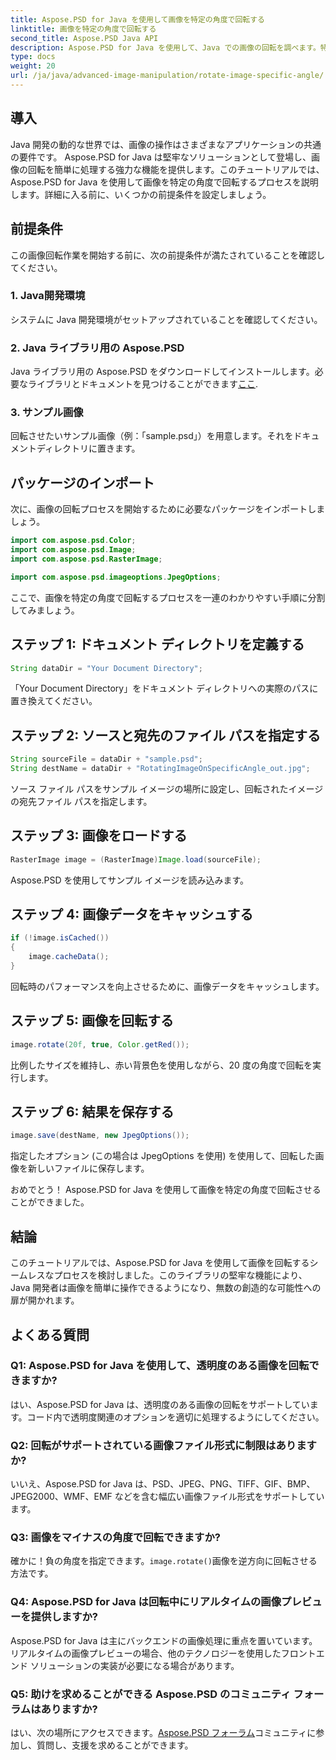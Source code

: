 ```yaml
---
title: Aspose.PSD for Java を使用して画像を特定の角度で回転する
linktitle: 画像を特定の角度で回転する
second_title: Aspose.PSD Java API
description: Aspose.PSD for Java を使用して、Java での画像の回転を調べます。特定の角度で画像を簡単に回転できます。
type: docs
weight: 20
url: /ja/java/advanced-image-manipulation/rotate-image-specific-angle/
---
```

## 導入

Java 開発の動的な世界では、画像の操作はさまざまなアプリケーションの共通の要件です。 Aspose.PSD for Java は堅牢なソリューションとして登場し、画像の回転を簡単に処理する強力な機能を提供します。このチュートリアルでは、Aspose.PSD for Java を使用して画像を特定の角度で回転するプロセスを説明します。詳細に入る前に、いくつかの前提条件を設定しましょう。

## 前提条件

この画像回転作業を開始する前に、次の前提条件が満たされていることを確認してください。

### 1. Java開発環境
システムに Java 開発環境がセットアップされていることを確認してください。

### 2. Java ライブラリ用の Aspose.PSD
 Java ライブラリ用の Aspose.PSD をダウンロードしてインストールします。必要なライブラリとドキュメントを見つけることができます[ここ](https://reference.aspose.com/psd/java/).

### 3. サンプル画像
回転させたいサンプル画像（例：「sample.psd」）を用意します。それをドキュメントディレクトリに置きます。

## パッケージのインポート

次に、画像の回転プロセスを開始するために必要なパッケージをインポートしましょう。

```java
import com.aspose.psd.Color;
import com.aspose.psd.Image;
import com.aspose.psd.RasterImage;

import com.aspose.psd.imageoptions.JpegOptions;
```

ここで、画像を特定の角度で回転するプロセスを一連のわかりやすい手順に分割してみましょう。

## ステップ 1: ドキュメント ディレクトリを定義する

```java
String dataDir = "Your Document Directory";
```

「Your Document Directory」をドキュメント ディレクトリへの実際のパスに置き換えてください。

## ステップ 2: ソースと宛先のファイル パスを指定する

```java
String sourceFile = dataDir + "sample.psd";
String destName = dataDir + "RotatingImageOnSpecificAngle_out.jpg";
```

ソース ファイル パスをサンプル イメージの場所に設定し、回転されたイメージの宛先ファイル パスを指定します。

## ステップ 3: 画像をロードする

```java
RasterImage image = (RasterImage)Image.load(sourceFile);
```

Aspose.PSD を使用してサンプル イメージを読み込みます。

## ステップ 4: 画像データをキャッシュする

```java
if (!image.isCached())
{
    image.cacheData();
}
```

回転時のパフォーマンスを向上させるために、画像データをキャッシュします。

## ステップ 5: 画像を回転する

```java
image.rotate(20f, true, Color.getRed());
```

比例したサイズを維持し、赤い背景色を使用しながら、20 度の角度で回転を実行します。

## ステップ 6: 結果を保存する

```java
image.save(destName, new JpegOptions());
```

指定したオプション (この場合は JpegOptions を使用) を使用して、回転した画像を新しいファイルに保存します。

おめでとう！ Aspose.PSD for Java を使用して画像を特定の角度で回転させることができました。

## 結論

このチュートリアルでは、Aspose.PSD for Java を使用して画像を回転するシームレスなプロセスを検討しました。このライブラリの堅牢な機能により、Java 開発者は画像を簡単に操作できるようになり、無数の創造的な可能性への扉が開かれます。

## よくある質問

### Q1: Aspose.PSD for Java を使用して、透明度のある画像を回転できますか?

はい、Aspose.PSD for Java は、透明度のある画像の回転をサポートしています。コード内で透明度関連のオプションを適切に処理するようにしてください。

### Q2: 回転がサポートされている画像ファイル形式に制限はありますか?

いいえ、Aspose.PSD for Java は、PSD、JPEG、PNG、TIFF、GIF、BMP、JPEG2000、WMF、EMF などを含む幅広い画像ファイル形式をサポートしています。

### Q3: 画像をマイナスの角度で回転できますか?

確かに！負の角度を指定できます。`image.rotate()`画像を逆方向に回転させる方法です。

### Q4: Aspose.PSD for Java は回転中にリアルタイムの画像プレビューを提供しますか?

Aspose.PSD for Java は主にバックエンドの画像処理に重点を置いています。リアルタイムの画像プレビューの場合、他のテクノロジーを使用したフロントエンド ソリューションの実装が必要になる場合があります。

### Q5: 助けを求めることができる Aspose.PSD のコミュニティ フォーラムはありますか?

はい、次の場所にアクセスできます。[Aspose.PSD フォーラム](https://forum.aspose.com/c/psd/34)コミュニティに参加し、質問し、支援を求めることができます。